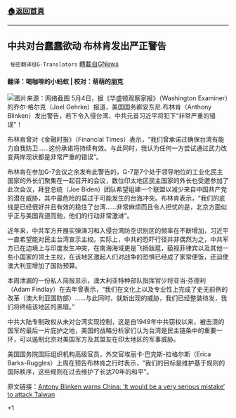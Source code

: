 ###  [:house:返回首頁](https://github.com/ourhimalayas/txt)
---

## 中共对台蠢蠢欲动 布林肯发出严正警告
` 秘密翻译组G-Translators` [轉載自GNews](https://gnews.org/zh-hans/1180159/)

#### 翻译：喝咖啡的小蚂蚁 | 校对：萌萌的朋克
![]()![](https://gnews-media-offload.s3.amazonaws.com/wp-content/uploads/2021/05/06120959/%E4%B8%8D%E4%B8%8D.jpg)图片来源：网络截图
5月4日，据《华盛顿观察家报》（Washington Examiner）的乔尔·格尔克（Joel Gehrke）报道，美国国务卿安东尼.布林肯（Anthony Blinken）发出警告，若下令入侵台湾，中共元首习近平将犯下“非常严重的错误”！

布林肯曾对《金融时报》（Financial Times）表示，“我们曾承诺过确保台湾有能力自我防卫……这份承诺将持续有效。与此同时，我认为任何一方尝试通过武力改变两岸现状都是非常严重的错误”。

布林肯在参加G-7会议之余发布此警告的，G-7是7个处于领导地位的工业化民主国家的外长们聚集在一起召开的会议，数位印太地区民主国家的外长也受邀参加了此次会议，拜登总统（Joe Biden）团队希望组建一个联盟以减少来自中国共产党的潜在威胁，其中最危险的莫过于可能发生的台海冲突。布林肯表示，“我们的底线是已经很好并且有效的稳住了台湾……非常麻烦而且令人担忧的是，北京方面似乎正与美国背道而驰，他们的行动非常激进”。

近年来，中共军方开展实弹演习和入侵台湾防空识别区的频率在不断增加，习近平一直希望能对民主台湾宣示主权。实际上，中共的恐吓行径并非偶然为之，中共军方已在边境上与印度发生冲突，在南海海域更是飞扬跋扈，藐视菲律宾以及其他一些小国家的领土主权，在该地区激起人们对战争的恐惧已经成了家常便饭，还迫使澳大利亚增加了国防预算。

本周泄漏的一份私人简报显示，澳大利亚特种部队指挥官少将亚当·芬德利（Adam Findlay）在去年曾表示，“我们在文化上以及专业性上完成了史无前例的改革（澳大利亚国防部）……与此同时，就新出现的威胁，我们已经整装待发，我们将终结该地区的黑暗。”

中共大陆专制政权从未对台湾实现控制，这是自1949年中共窃权以来，被击溃的国军的最后一片庇护之地，美国的战略分析家们认为台湾是民主链条中的重要一环，可以遏制北京对美国军方及其盟友在印太地区的军事威胁。

美国国务院国际组织机构高级官员，外交官埃丽卡·巴克斯-拉格尔斯（Erica Barks-Ruggles）上周在预告布林肯之行时表示，“我们的目标是维护基于规则的国际秩序，这些规则在过去维护了长达70年的和平”。

原文链接：[Antony Blinken warns China: ‘It would be a very serious mistake’ to attack Taiwan](https://www.washingtonexaminer.com/policy/defense-national-security/antony-blinken-warns-china-it-would-be-a-very-serious-mistake-to-attack-taiwan)

+1
